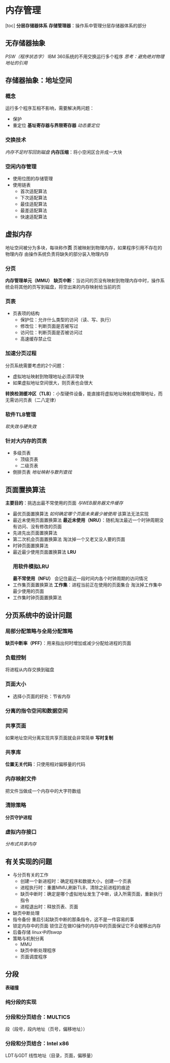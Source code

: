 # 内存管理
[toc]
**分层存储器体系**
**存储管理器**：操作系中管理分层存储器体系的部分
## 无存储器抽象
*PSW（程序状态字）*
IBM 360系统的不用交换运行多个程序
*思考：避免绝对物理地址的引用*
## 存储器抽象：地址空间
### 概念
运行多个程序互相不影响，需要解决两问题：
- 保护
- 重定位
**基址寄存器与界限寄存器**
*动态重定位*

### 交换技术
*内存不足时写回到磁盘*
**内存压缩**：将小空闲区合并成一大块
### 空闲内存管理
- 使用位图的存储管理
- 使用链表
    - 首次适配算法
    - 下次适配算法
    - 最佳适配算法
    - 最差适配算法
    - 快速适配算法
## 虚拟内存
地址空间被分为多块，每块称作**页**
页被映射到物理内存，如果程序引用不存在的物理内存
由操作系统负责将缺失的部分装入物理内存
### 分页
**内存管理单元（MMU）**
**缺页中断**：当访问的页没有映射到物理内存中时，操作系统会将其他的页写到磁盘，将空出来的内存映射给当前的页
### 页表
- 页表项的结构
    - 保护位：允许什么类型的访问（读、写、执行）
    - 修改位：判断页面是否被写过
    - 访问位：判断页面是否被访问过
    - 高速缓存禁止位
### 加速分页过程
分页系统需要考虑的2个问题：
- 虚拟地址映射到物理地址必须非常快
- 如果虚拟地址空间很大，则页表也会很大

**转换检测缓冲区（TLB）**：小型硬件设备，能直接将虚拟地址映射成物理地址，而无需访问页表（二八定律）
### 软件TLB管理
*软失效与硬失效*
### 针对大内存的页表
- 多级页表
    - 顶级页表
    - 二级页表
- 倒排页表
*地址映射与散列查找*
## 页面置换算法
**主要目的**：挑选出最不常使用的页面
*与WEB服务器文件缓存*
- 最优页面置换算法
*如何确定哪个页面未来最少被使用*
该算法无法实现
- 最近未使用页面置换算法
**最近未使用（NRU）**：随机淘汰最近一个时钟周期没有访问、没有修改的页面
- 先进先出页面置换算法
- 第二次机会页面置换算法
淘汰掉一个又老又没人要的页面
- 时钟页面置换算法
- 最近最少使用页面置换算法
**LRU**
    ### 用软件模拟LRU
    **最不常使用（NFU）**
    会记住最近一段时间内各个时钟周期的访问情况
- 工作集页面置换算法
    **工作集**：进程当前正在使用的页面集合
    淘汰掉工作集中最少使用的页面
- 工作集时钟页面置换算法
## 分页系统中的设计问题
### 局部分配策略与全局分配策略
**缺页中断率（PFF）**：用来指出何时增加或减少分配给进程的页面
### 负载控制
将进程从内存交换到磁盘
### 页面大小
- 选择小页面的好处：节省内存
### 分离的指令空间和数据空间
### 共享页面
如果地址空间分离实现共享页面就会非常简单
**写时复制**
### 共享库
**位置无关代码**：只使用相对偏移量的代码
### 内存映射文件
把文件当做成一个内存中的大字符数组
### 清除策略
**分页守护进程**
### 虚拟内存接口
*分布式共享内存*
## 有关实现的问题
- 与分页有关的工作
    - 创建一个新进程时：确定程序和数据大小，创建一个页表
    - 进程执行时：重置MMU,刷新TLB，清除之前进程的痕迹
    - 缺页中断时：确定是哪个虚拟地址发生了中断，读入所需页面，重新执行指令
    - 进程退出时：释放页表、页面
- 缺页中断处理
- 指令备份
重启引起缺页中断的那条指令，这不是一件容易的事
- 锁定内存中的页面
锁住正在做IO操作的内存中的页面保证它不会被移出内存
- 后备存储
*linux中的swap*
- 策略与机制分离
    - MMU
    - 缺页中断处理程序
    - 页面调度程序
## 分段
**表碰撞**
### 纯分段的实现
### 分段和分页结合：MULTICS
段（段号，段内地址（页号，偏移地址））
### 分段和分页结合：Intel x86
LDT与GDT
线性地址（目录，页面，偏移量）



    





